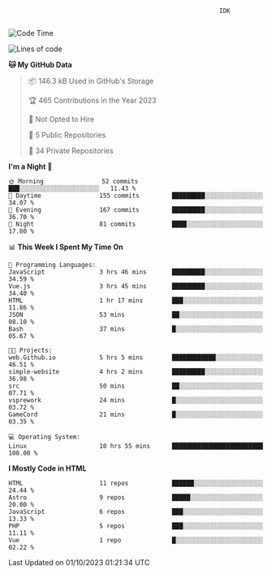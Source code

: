 ```text
                                                          IDK
                                       
```

<!--START_SECTION:waka-->
![Code Time](http://img.shields.io/badge/Code%20Time-58%20hrs%2053%20mins-blue)

![Lines of code](https://img.shields.io/badge/From%20Hello%20World%20I%27ve%20Written-119.7%20thousand%20lines%20of%20code-blue)

**🐱 My GitHub Data** 

> 📦 146.3 kB Used in GitHub's Storage 
 > 
> 🏆 465 Contributions in the Year 2023
 > 
> 🚫 Not Opted to Hire
 > 
> 📜 5 Public Repositories 
 > 
> 🔑 34 Private Repositories 
 > 
**I'm a Night 🦉** 

```text
🌞 Morning                52 commits          ███░░░░░░░░░░░░░░░░░░░░░░   11.43 % 
🌆 Daytime                155 commits         █████████░░░░░░░░░░░░░░░░   34.07 % 
🌃 Evening                167 commits         █████████░░░░░░░░░░░░░░░░   36.70 % 
🌙 Night                  81 commits          ████░░░░░░░░░░░░░░░░░░░░░   17.80 % 
```


📊 **This Week I Spent My Time On** 

```text
💬 Programming Languages: 
JavaScript               3 hrs 46 mins       █████████░░░░░░░░░░░░░░░░   34.59 % 
Vue.js                   3 hrs 45 mins       █████████░░░░░░░░░░░░░░░░   34.40 % 
HTML                     1 hr 17 mins        ███░░░░░░░░░░░░░░░░░░░░░░   11.86 % 
JSON                     53 mins             ██░░░░░░░░░░░░░░░░░░░░░░░   08.10 % 
Bash                     37 mins             █░░░░░░░░░░░░░░░░░░░░░░░░   05.67 % 

🐱‍💻 Projects: 
web.Github.io            5 hrs 5 mins        ████████████░░░░░░░░░░░░░   46.51 % 
simple-website           4 hrs 2 mins        █████████░░░░░░░░░░░░░░░░   36.98 % 
src                      50 mins             ██░░░░░░░░░░░░░░░░░░░░░░░   07.71 % 
vsprework                24 mins             █░░░░░░░░░░░░░░░░░░░░░░░░   03.72 % 
GameCord                 21 mins             █░░░░░░░░░░░░░░░░░░░░░░░░   03.35 % 

💻 Operating System: 
Linux                    10 hrs 55 mins      █████████████████████████   100.00 % 
```

**I Mostly Code in HTML** 

```text
HTML                     11 repos            ██████░░░░░░░░░░░░░░░░░░░   24.44 % 
Astro                    9 repos             █████░░░░░░░░░░░░░░░░░░░░   20.00 % 
JavaScript               6 repos             ███░░░░░░░░░░░░░░░░░░░░░░   13.33 % 
PHP                      5 repos             ███░░░░░░░░░░░░░░░░░░░░░░   11.11 % 
Vue                      1 repo              █░░░░░░░░░░░░░░░░░░░░░░░░   02.22 % 
```




 Last Updated on 01/10/2023 01:21:34 UTC
<!--END_SECTION:waka-->
